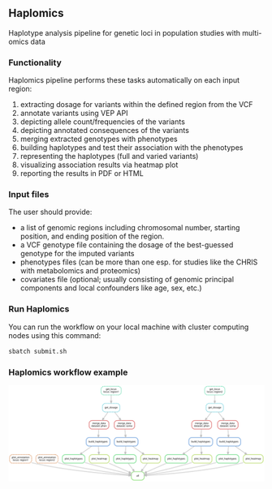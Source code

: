 ## Haplomics
Haplotype analysis pipeline for genetic loci in population studies with multi-omics data


### Functionality

Haplomics pipeline performs these tasks automatically on each input region:
1. extracting dosage for variants within the defined region from the VCF
2. annotate variants using VEP API
3. depicting allele count/frequencies of the variants
4. depicting annotated consequences of the variants
5. merging extracted genotypes with phenotypes
6. building haplotypes and test their association with the phenotypes
7. representing the haplotypes (full and varied variants)
8. visualizing association results via heatmap plot
9. reporting the results in PDF or HTML


### Input files
The user should provide:
  - a list of genomic regions including chromosomal number, starting position, and ending position of the region. 
  - a VCF genotype file containing the dosage of the best-guessed genotype for the imputed variants
  - phenotypes files (can be more than one esp. for studies like the CHRIS with metabolomics and proteomics)
  - covariates file (optional; usually consisting of genomic principal components and local confounders like age, sex, etc.)


### Run Haplomics

You can run the workflow on your local machine with cluster computing nodes using this command:
```bash
sbatch submit.sh
```

### Haplomics workflow example

<img src="dag.svg" alt="example workflow">
